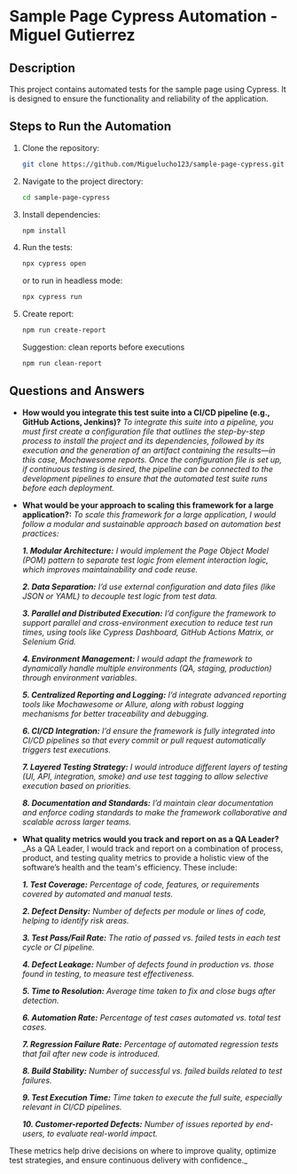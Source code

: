 # Sample Page Cypress Automation - Miguel Gutierrez

## Description
This project contains automated tests for the sample page using Cypress. It is designed to ensure the functionality and reliability of the application.

## Steps to Run the Automation
1. Clone the repository:
    ```bash
    git clone https://github.com/Miguelucho123/sample-page-cypress.git
    ```
2. Navigate to the project directory:
    ```bash
    cd sample-page-cypress
    ```
3. Install dependencies:
    ```bash
    npm install
    ```
4. Run the tests:
    ```bash
    npx cypress open
    ```
    or to run in headless mode:
    ```bash
    npx cypress run
    ```
5. Create report:
    ```bash
    npm run create-report
    ```
    Suggestion: clean reports before executions
    ```bash
    npm run clean-report
    ```

## Questions and Answers
- **How would you integrate this test suite into a CI/CD pipeline (e.g., GitHub Actions,
Jenkins)?** _To integrate this suite into a pipeline, you must first create a configuration file that outlines the step-by-step process to install the project and its dependencies, followed by its execution and the generation of an artifact containing the results—in this case, Mochawesome reports. Once the configuration file is set up, if continuous testing is desired, the pipeline can be connected to the development pipelines to ensure that the automated test suite runs before each deployment._

- **What would be your approach to scaling this framework for a large application?:** _To scale this framework for a large application, I would follow a modular and sustainable approach based on automation best practices:_

    _**1. Modular Architecture:** I would implement the Page Object Model (POM) pattern to separate test logic from element interaction logic, which improves maintainability and code reuse._

    _**2. Data Separation:** I’d use external configuration and data files (like JSON or YAML) to decouple test logic from test data._

    _**3. Parallel and Distributed Execution:** I’d configure the framework to support parallel and cross-environment execution to reduce test run times, using tools like Cypress Dashboard, GitHub Actions Matrix, or Selenium Grid._

    _**4. Environment Management:** I would adapt the framework to dynamically handle multiple environments (QA, staging, production) through environment variables._

    _**5. Centralized Reporting and Logging:** I’d integrate advanced reporting tools like Mochawesome or Allure, along with robust logging mechanisms for better traceability and debugging._

   _**6. CI/CD Integration:** I’d ensure the framework is fully integrated into CI/CD pipelines so that every commit or pull request automatically triggers test executions._

   _**7. Layered Testing Strategy:** I would introduce different layers of testing (UI, API, integration, smoke) and use test tagging to allow selective execution based on priorities._

   _**8. Documentation and Standards:** I’d maintain clear documentation and enforce coding standards to make the framework collaborative and scalable across larger teams._

- **What quality metrics would you track and report on as a QA Leader?** _As a QA Leader, I would track and report on a combination of process, product, and testing quality metrics to provide a holistic view of the software’s health and the team's efficiency. These include:

	_**1. Test Coverage:** Percentage of code, features, or requirements covered by automated and manual tests._

	_**2. Defect Density:** Number of defects per module or lines of code, helping to identify risk areas._

	_**3. Test Pass/Fail Rate:** The ratio of passed vs. failed tests in each test cycle or CI pipeline._

	_**4. Defect Leakage:** Number of defects found in production vs. those found in testing, to measure test effectiveness._

	_**5. Time to Resolution:** Average time taken to fix and close bugs after detection._

	_**6. Automation Rate:** Percentage of test cases automated vs. total test cases._

	_**7. Regression Failure Rate:** Percentage of automated regression tests that fail after new code is introduced._

	_**8. Build Stability:** Number of successful vs. failed builds related to test failures._

	_**9. Test Execution Time:** Time taken to execute the full suite, especially relevant in CI/CD pipelines._

	_**10. Customer-reported Defects:** Number of issues reported by end-users, to evaluate real-world impact._

These metrics help drive decisions on where to improve quality, optimize test strategies, and ensure continuous delivery with confidence._
